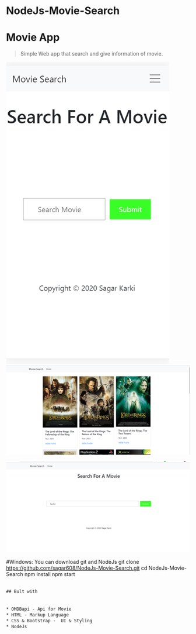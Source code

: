 # NodeJs-Movie-Search
# Movie App
> Simple Web app that search and give information of movie.


![](./screenshots/android.png)
![](./screenshots/desktop.png)

![](./screenshots/desktop1.png)



#Windows:
You can download git and NodeJs
git clone https://github.com/sagar608/NodeJs-Movie-Search.git
cd NodeJs-Movie-Search
npm install
npm start
```

## Bult with


* OMDBapi - Api for Movie
* HTML - Markup Language
* CSS & Bootstrap -  UI & Styling
* NodeJs
```




